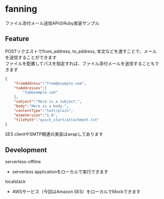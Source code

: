 # fanning
ファイル添付メール送信APIのRuby実装サンプル

## Feature
POSTリクエストでfrom_address, to_address, 本文などを渡すことで、メールを送信することができます  
ファイルを配置してパスを指定すれば、ファイル添付メールを送信することもできます
```request.json
{
    "fromAddress":"from@example.com",
    "toAddresses":[
        "to@example.com"
    ],
    "subject":"Here is a subject.",
    "body":"Here is a body.",
    "contentType":"text/plain",
    "mimeVersion":"1.0",
    "filePath":"quick_start/attachment.txt"
}
```
SES clientやSMTP関連の実装はwrapしてあります

## Development
serverless-offline
- serverless applicationをローカルで実行できます

localstack
- AWSサービス（今回はAmazon SES）をローカルでMockできます